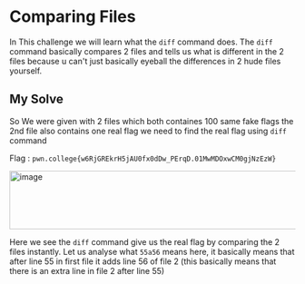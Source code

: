 # Comparing Files

In This challenge we will learn what the `diff` command does. The `diff` command basically compares 2 files and tells us what is different in the 2 files because u can't just basically eyeball the differences in 2 hude files yourself.

## My Solve

So We were given with 2 files which both containes 100 same fake flags the 2nd file also contains one real flag we need to find the real flag using `diff` command

Flag : `pwn.college{w6RjGREkrH5jAU0fx0dDw_PErqD.01MwMDOxwCM0gjNzEzW}`

<img width="797" height="103" alt="image" src="https://github.com/user-attachments/assets/f04e5504-8cb0-43f5-ae11-1eee08f84460" />

Here we see the `diff` command give us the real flag by comparing the 2 files instantly.
Let us analyse what `55a56` means here, it basically means that after line 55 in first file it adds line 56 of file 2 (this basically means that there is an extra line in file 2 after line 55)
